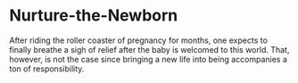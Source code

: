 # Nurture-the-Newborn
After riding the roller coaster of pregnancy for months, one expects to finally breathe a sigh of relief after the baby is welcomed to this world. That, however, is not the case since bringing a new life into being accompanies a ton of responsibility.
